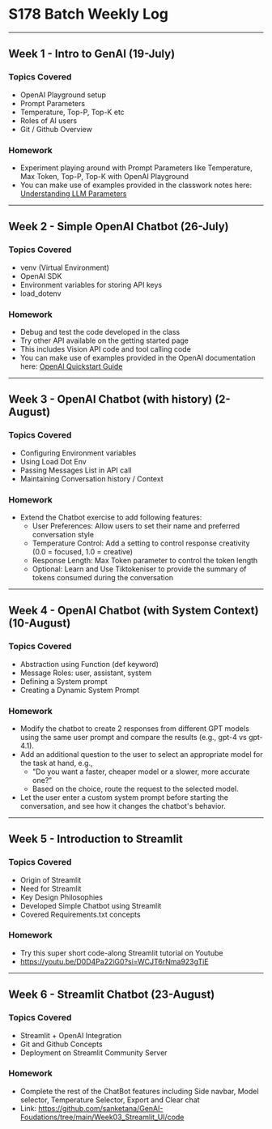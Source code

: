 # S178 Batch Weekly Log

---

## Week 1 - Intro to GenAI (19-July)

### Topics Covered
- OpenAI Playground setup
- Prompt Parameters
- Temperature, Top-P, Top-K etc
- Roles of AI users
- Git / Github Overview

### Homework
- Experiment playing around with Prompt Parameters like Temperature, Max Token, Top-P, Top-K with OpenAI Playground
- You can make use of examples provided in the classwork notes here: [Understanding LLM Parameters](https://github.com/sanketana/GenAI-Foudations/blob/main/Week01_Intro_GenAI/notes.md#understanding-llm-parameters)

---

## Week 2 - Simple OpenAI Chatbot (26-July)

### Topics Covered
- venv (Virtual Environment)
- OpenAI SDK
- Environment variables for storing API keys
- load_dotenv

### Homework
- Debug and test the code developed in the class
- Try other API available on the getting started page
- This includes Vision API code and tool calling code
- You can make use of examples provided in the OpenAI documentation here: [OpenAI Quickstart Guide](https://platform.openai.com/docs/quickstart?api-mode=responses)

---

## Week 3 - OpenAI Chatbot (with history) (2-August)

### Topics Covered
- Configuring Environment variables
- Using Load Dot Env
- Passing Messages List in API call
- Maintaining Conversation history / Context

### Homework
- Extend the Chatbot exercise to add following features:
  - User Preferences: Allow users to set their name and preferred conversation style
  - Temperature Control: Add a setting to control response creativity (0.0 = focused, 1.0 = creative)
  - Response Length: Max Token parameter to control the token length
  - Optional: Learn and Use Tiktokeniser to provide the summary of tokens consumed during the conversation

---

## Week 4 - OpenAI Chatbot (with System Context) (10-August)

### Topics Covered
- Abstraction using Function (def keyword)
- Message Roles: user, assistant, system
- Defining a System prompt
- Creating a Dynamic System Prompt

### Homework
- Modify the chatbot to create 2 responses from different GPT models using the same user prompt and compare the results (e.g., gpt-4 vs gpt-4.1).
- Add an additional question to the user to select an appropriate model for the task at hand, e.g.,
  - "Do you want a faster, cheaper model or a slower, more accurate one?"
  - Based on the choice, route the request to the selected model.
- Let the user enter a custom system prompt before starting the conversation, and see how it changes the chatbot's behavior.

---

## Week 5 - Introduction to Streamlit

### Topics Covered
- Origin of Streamlit
- Need for Streamlit
- Key Design Philosophies
- Developed Simple Chatbot using Streamlit
- Covered Requirements.txt concepts

### Homework
- Try this super short code-along Streamlit tutorial on Youtube
- https://youtu.be/D0D4Pa22iG0?si=WCJT6rNma923gTiE

---

## Week 6 - Streamlit Chatbot (23-August)

### Topics Covered
- Streamlit + OpenAI Integration
- Git and Github Concepts
- Deployment on Streamlit Community Server

### Homework
- Complete the rest of the ChatBot features including Side navbar, Model selector, Temperature Selector, Export and Clear chat
- Link: https://github.com/sanketana/GenAI-Foudations/tree/main/Week03_Streamlit_UI/code
